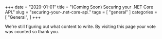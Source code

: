 +++
date = "2020-01-01"
title = "(Coming Soon) Securing your .NET Core API."
slug = "securing-your-.net-core-api."
tags = [
    "general"
]
categories = [
    "General",
]
+++

We're still figuring out what content to write. By visiting this page your vote was counted so thank you.
